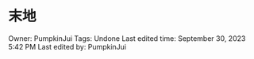 # 末地

Owner: PumpkinJui
Tags: Undone
Last edited time: September 30, 2023 5:42 PM
Last edited by: PumpkinJui